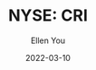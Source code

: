 ---
type: "report"
paper: "CRI_Ellen_You.pdf"
author: "Ellen You"
company: "Carter’s Inc."
date: "2022-03-10"
summary: "Carter’s Inc. is a baby and children’s apparel company headquartered in Atlanta, Georgia. Since 1865, the company has aimed to provide families with quality baby and children’s clothing. The company owns over 1000 stores across the United States, Canada, and Mexico, and the company’s clothing can be found in over 20,000 locations."
title: "NYSE: CRI"
---
